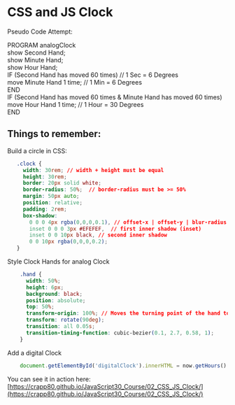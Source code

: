 # CSS and JS Clock  

Pseudo Code Attempt:  

PROGRAM analogClock    
show Second Hand;  
show Minute Hand;  
show Hour Hand;  
IF (Second Hand has moved 60 times) // 1 Sec = 6 Degrees  
  move Minute Hand 1 time; // 1 Min = 6 Degrees  
END  
IF (Second Hand has moved 60 times & Minute Hand has moved 60 times)  
  move Hour Hand 1 time; // 1 Hour = 30 Degrees    
END  

## Things to remember:  

Build a circle in CSS:  

```css
   .clock {  
     width: 30rem; // width + height must be equal
     height: 30rem;  
     border: 20px solid white;
     border-radius: 50%;  // border-radius must be >= 50%    
     margin: 50px auto;  
     position: relative;
     padding: 2rem;  
     box-shadow:
       0 0 0 4px rgba(0,0,0,0.1), // offset-x | offset-y | blur-radius | spread-radius | color  
       inset 0 0 0 3px #EFEFEF,  // first inner shadow (inset)  
       inset 0 0 10px black, // second inner shadow
       0 0 10px rgba(0,0,0,0.2);
   }
```

Style Clock Hands for analog Clock

```css
    .hand {
      width: 50%;
      height: 6px;  
      background: black;  
      position: absolute;
      top: 50%;
      transform-origin: 100%; // Moves the turning point of the hand to the right end. Default turning point is middle (50%)
      transform: rotate(90deg);
      transition: all 0.05s;  
      transition-timing-function: cubic-bezier(0.1, 2.7, 0.58, 1);  
    }
```

Add a digital Clock

```javascript
    document.getElementById('digitalClock').innerHTML = now.getHours() + ':' + ('0'+now.getMinutes()).slice(-2) + ':' + ('0'+now.getSeconds()).slice(-2); // add a 0 to minutes and seconds first, then use slice(-2) to take the rightmost 2 characters
```

You can see it in action here: [https://crapp80.github.io/JavaScript30_Course/02_CSS_JS_Clock/](https://crapp80.github.io/JavaScript30_Course/02_CSS_JS_Clock/)  
